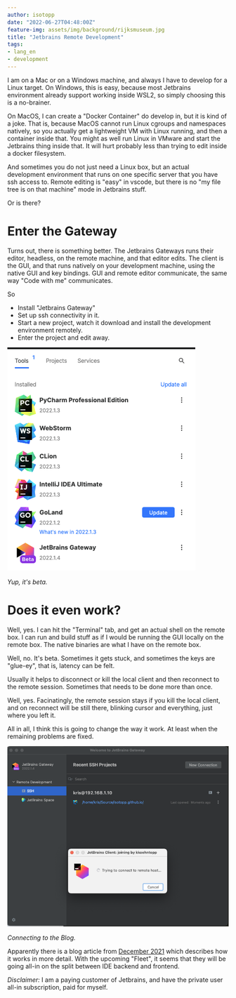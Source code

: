```yaml
---
author: isotopp
date: "2022-06-27T04:48:00Z"
feature-img: assets/img/background/rijksmuseum.jpg
title: "Jetbrains Remote Development"
tags:
- lang_en
- development
---
```


I am on a Mac or on a Windows machine, and always I have to develop for a Linux target.
On Windows, this is easy, because most Jetbrains environment already support working inside WSL2, so simply choosing this is a no-brainer.

On MacOS, I can create a "Docker Container" do develop in, but it is kind of a joke.
That is, because MacOS cannot run Linux cgroups and namespaces natively, so you actually get a lightweight VM with Linux running, and then a container inside that.
You might as well run Linux in VMware and start the Jetbrains thing inside that.
It will hurt probably less than trying to edit inside a docker filesystem.

And sometimes you do not just need a Linux box, but an actual development environment that runs on one specific server that you have ssh access to.
Remote editing is "easy" in vscode, but there is no "my file tree is on that machine" mode in Jetbrains stuff.

Or is there?

# Enter the Gateway

Turns out, there is something better.
The Jetbrains Gateways runs their editor, headless, on the remote machine, and that editor edits.
The client is the GUI, and that runs natively on your development machine, using the native GUI and key bindings.
GUI and remote editor communicate, the same way "Code with me" communicates.

So

- Install "Jetbrains Gateway"
- Set up ssh connectivity in it.
- Start a new project, watch it download and install the development environment remotely.
- Enter the project and edit away.

![](/uploads/2022/06/jetbrains-gateway1.png)

*Yup, it's beta.*

# Does it even work?

Well, yes.
I can hit the "Terminal" tab, and get an actual shell on the remote box.
I can run and build stuff as if I would be running the GUI locally on the remote box.
The native binaries are what I have on the remote box.

Well, no.
It's beta.
Sometimes it gets stuck, and sometimes the keys are "glue-ey", that is, latency can be felt.

Usually it helps to disconnect or kill the local client and then reconnect to the remote session.
Sometimes that needs to be done more than once.

Well, yes.
Facinatingly, the remote session stays if you kill the local client, and on reconnect will be still there, blinking cursor and everything, just where you left it.

All in all, I think this is going to change the way it work. At least when the remaining problems are fixed.

![](/uploads/2022/06/jetbrains-gateway2.png)

*Connecting to the Blog.*

Apparently there is a blog article from [December 2021](https://blog.jetbrains.com/blog/2021/12/03/dive-into-jetbrains-gateway/) which describes how it works in more detail.
With the upcoming "Fleet", it seems that they will be going all-in on the split between IDE backend and frontend.

*Disclaimer:* I am a paying customer of Jetbrains, and have the private user all-in subscription, paid for myself.
